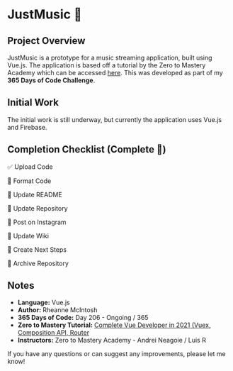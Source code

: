 # JustMusic :musical_note:

## Project Overview
JustMusic is a prototype for a music streaming application, built using Vue.js. The application is based off a tutorial by the Zero to Mastery Academy which can be accessed [here](https://academy.zerotomastery.io/p/learn-vue-js). This was developed as part of my **365 Days of Code Challenge**.

## Initial Work
The initial work is still underway, but currently the application uses Vue.js and Firebase.

## Completion Checklist (Complete :confetti_ball:)
:white_check_mark: Upload Code

:black_square_button: Format Code

:black_square_button: Update README

:black_square_button: Update Repository

:black_square_button: Post on Instagram

:black_square_button: Update Wiki

:black_square_button: Create Next Steps
 
:black_square_button: Archive Repository

<!-- Repository Next Steps -->
<!--
## Next Steps
- Example Issue Name [(Issue #1)]()
- Host site if possible
-->

## Notes
- **Language:** Vue.js
- **Author:** Rheanne McIntosh
- **365 Days of Code:** Day 206 - Ongoing / 365
- **Zero to Mastery Tutorial:** [Complete Vue Developer in 2021 (Vuex, Composition API, Router](https://academy.zerotomastery.io/p/learn-vue-js)
- **Instructors:** Zero to Mastery Academy - Andrei Neagoie / Luis R

If you have any questions or can suggest any improvements, please let me know!

<!-- Application Setup / Commands -->
<!--
## Application Setup / Commands

### Project setup
```
yarn install
```

### Compiles and hot-reloads for development
```
yarn serve
```

### Compiles and minifies for production
```
yarn build
```

### Run your end-to-end tests
```
yarn test:e2e
```

### Lints and fixes files
```
yarn lint
```
-->
